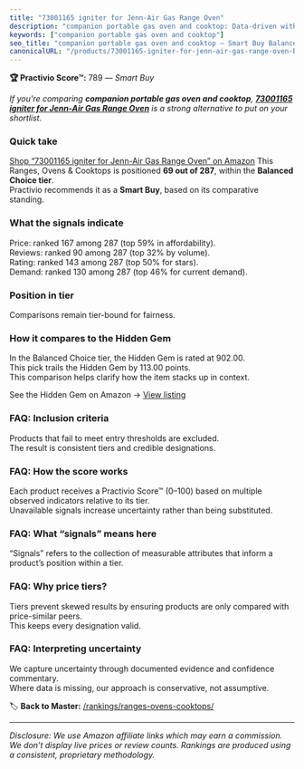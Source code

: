```yaml
---
title: "73001165 igniter for Jenn-Air Gas Range Oven"
description: "companion portable gas oven and cooktop: Data-driven within Balanced Choice ranking using the Practivio Score™. Positioned by quality, value, demand, findabili…"
keywords: ["companion portable gas oven and cooktop"]
seo_title: "companion portable gas oven and cooktop — Smart Buy Balanced Choice (2025)"
canonicalURL: "/products/73001165-igniter-for-jenn-air-gas-range-oven-B00DNGR01A/"
---
```


**🏆 Practivio Score™:** 789 — _Smart Buy_


*If you're comparing **companion portable gas oven and cooktop**, **[73001165 igniter for Jenn-Air Gas Range Oven](https://www.amazon.com/dp/B00DNGR01A?tag=practivio-20)** is a strong alternative to put on your shortlist.*
### Quick take
[Shop “73001165 igniter for Jenn-Air Gas Range Oven” on Amazon](https://www.amazon.com/dp/B00DNGR01A?tag=practivio-20)
This Ranges, Ovens & Cooktops is positioned **69 out of 287**, within the **Balanced Choice tier**.  
Practivio recommends it as a **Smart Buy**, based on its comparative standing.

### What the signals indicate
Price: ranked 167 among 287 (top 59% in affordability).  
Reviews: ranked 90 among 287 (top 32% by volume).  
Rating: ranked 143 among 287 (top 50% for stars).  
Demand: ranked 130 among 287 (top 46% for current demand).

### Position in tier
Comparisons remain tier-bound for fairness.

### How it compares to the Hidden Gem
In the Balanced Choice tier, the Hidden Gem is rated at 902.00.  
This pick trails the Hidden Gem by 113.00 points.  
This comparison helps clarify how the item stacks up in context.  

See the Hidden Gem on Amazon → [View listing](https://www.amazon.com/dp/B0824W5FWS?tag=practivio-20)

### FAQ: Inclusion criteria
Products that fail to meet entry thresholds are excluded.  
The result is consistent tiers and credible designations.

### FAQ: How the score works
Each product receives a Practivio Score™ (0–100) based on multiple observed indicators relative to its tier.  
Unavailable signals increase uncertainty rather than being substituted.

### FAQ: What “signals” means here
“Signals” refers to the collection of measurable attributes that inform a product’s position within a tier.

### FAQ: Why price tiers?
Tiers prevent skewed results by ensuring products are only compared with price-similar peers.  
This keeps every designation valid.

### FAQ: Interpreting uncertainty
We capture uncertainty through documented evidence and confidence commentary.  
Where data is missing, our approach is conservative, not assumptive.


🏷️ **Back to Master:** [/rankings/ranges-ovens-cooktops/](/rankings/ranges-ovens-cooktops/)

---
_Disclosure: We use Amazon affiliate links which may earn a commission. We don’t display live prices or review counts. Rankings are produced using a consistent, proprietary methodology._
